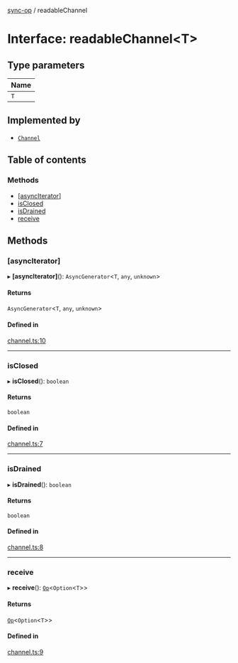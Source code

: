 [sync-op](../README.md) / readableChannel

# Interface: readableChannel<T\>

## Type parameters

| Name |
| :------ |
| `T` |

## Implemented by

- [`Channel`](../classes/Channel.md)

## Table of contents

### Methods

- [[asyncIterator]](readableChannel.md#[asynciterator])
- [isClosed](readableChannel.md#isclosed)
- [isDrained](readableChannel.md#isdrained)
- [receive](readableChannel.md#receive)

## Methods

### [asyncIterator]

▸ **[asyncIterator]**(): `AsyncGenerator`<`T`, `any`, `unknown`\>

#### Returns

`AsyncGenerator`<`T`, `any`, `unknown`\>

#### Defined in

[channel.ts:10](https://github.com/dhcmrlchtdj/sync-op/blob/d2b85da/src/channel.ts#L10)

___

### isClosed

▸ **isClosed**(): `boolean`

#### Returns

`boolean`

#### Defined in

[channel.ts:7](https://github.com/dhcmrlchtdj/sync-op/blob/d2b85da/src/channel.ts#L7)

___

### isDrained

▸ **isDrained**(): `boolean`

#### Returns

`boolean`

#### Defined in

[channel.ts:8](https://github.com/dhcmrlchtdj/sync-op/blob/d2b85da/src/channel.ts#L8)

___

### receive

▸ **receive**(): [`Op`](../classes/Op.md)<`Option`<`T`\>\>

#### Returns

[`Op`](../classes/Op.md)<`Option`<`T`\>\>

#### Defined in

[channel.ts:9](https://github.com/dhcmrlchtdj/sync-op/blob/d2b85da/src/channel.ts#L9)
